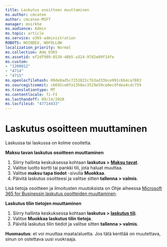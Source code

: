 ```yaml
---
title: Laskutus osoitteen muuttaminen
ms.author: cmcatee
author: cmcatee-MSFT
manager: mnirkhe
ms.audience: Admin
ms.topic: article
ms.service: o365-administration
ROBOTS: NOINDEX, NOFOLLOW
localization_priority: Normal
ms.collection: Adm_O365
ms.assetid: ef2df989-8539-48b5-a324-97d2e09f14fe
ms.custom:
- "1200012"
- "4714"
- "4715"
ms.openlocfilehash: 09de8ad5c7251822c7b3ad33bce991c6b4ca7883
ms.sourcegitcommit: c6692ce0fa1358ec3529e59ca0ecdfdea4cdc759
ms.translationtype: MT
ms.contentlocale: fi-FI
ms.lasthandoff: 09/14/2020
ms.locfileid: "47714433"
---
```

# <a name="change-your-billing-address"></a>Laskutus osoitteen muuttaminen

Laskussa tai laskussa on kolme osoitetta.

**Maksu tavan laskutus osoitteen muuttaminen**

1. Siirry hallinta keskuksessa kohtaan **laskutus > [Maksu tavat](https://go.microsoft.com/fwlink/p/?linkid=2018806)**.
2. Valitse luotto kortti tai pankki tili, jota haluat muuttaa.
3. Valitse **maksu tapa tiedot** -sivulla **Muokkaa**.
4. Päivitä laskutus osoitteesi ja valitse sitten **tallenna > valmis**.

Lisä tietoja osoitteen ja ilmoitusten muutoksista on Ohje aiheessa [Microsoft 365 for Businessin laskutus osoitteiden muuttaminen](https://docs.microsoft.com/microsoft-365/commerce/billing-and-payments/change-your-billing-addresses?view=o365-worldwide).

**Laskutus tilin tietojen muuttaminen**

1. Siirry hallinta keskuksessa kohtaan **laskutus > [laskutus tili](https://admin.microsoft.com/Adminportal/Home?source=applauncher#/BillingAccounts/billing-accounts)**.
2. Valitse **Muokkaa laskutus tilin tietoja**.
3. Päivitä laskutus tilin tiedot ja valitse sitten **tallenna > valmis**.

**Huomautus**: et voi muuttaa maata/aluetta. Jos tätä kenttää on muutettava, sinun on ostettava uusi vuokraaja.
